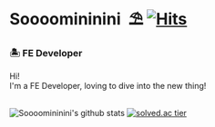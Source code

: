 
# Soooomininini&nbsp; ⛱ [![Hits](https://hits.seeyoufarm.com/api/count/incr/badge.svg?url=https%3A%2F%2Fgithub.com%2FSoooomininini%2FSoooomininini)](https://hits.seeyoufarm.com) 

### 🏝 FE Developer
<p>
Hi! <br>
I'm a FE Developer, loving to dive into the new thing!
<br><br>
</p>

![Soooomininini's github stats](https://github-readme-stats.vercel.app/api?username=Soooomininini&show_icons=true)
[![solved.ac tier](http://mazassumnida.wtf/api/generate_badge?boj=Soooomininini)](https://solved.ac/Soooomininini)
